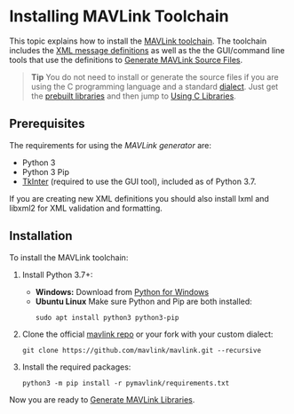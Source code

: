 # Installing MAVLink Toolchain

This topic explains how to install the [MAVLink toolchain](https://github.com/mavlink/mavlink). The toolchain includes the [XML message definitions](../messages/README.md) as well as the the GUI/command line tools that use the definitions to [Generate MAVLink Source Files](../getting_started/generate_libraries.md).

> **Tip** You do not need to install or generate the source files if you are using the C programming language and a standard [dialect](../messages/README.md#dialects).
  Just get the [prebuilt libraries](../README.md#prebuilt_libraries) and then jump to [Using C Libraries](../mavgen_c/README.md).


## Prerequisites

The requirements for using the *MAVLink generator* are: 

* Python 3
* Python 3 Pip
* [TkInter](https://wiki.python.org/moin/TkInter) (required to use the GUI tool), included as of Python 3.7.

If you are creating new XML definitions you should also install lxml and libxml2 for XML validation and formatting.

## Installation

To install the MAVLink toolchain:

1. Install Python 3.7+:
   * **Windows:** Download from [Python for Windows](https://www.python.org/downloads/)
   * **Ubuntu Linux** Make sure Python and Pip are both installed:
     ```
     sudo apt install python3 python3-pip
     ```

1. Clone the official [mavlink repo](https://github.com/mavlink/mavlink) or your fork with your custom dialect:
   ```
   git clone https://github.com/mavlink/mavlink.git --recursive
   ```

1. Install the required packages:
   ```
   python3 -m pip install -r pymavlink/requirements.txt
   ```

Now you are ready to [Generate MAVLink Libraries](../getting_started/generate_libraries.md).
